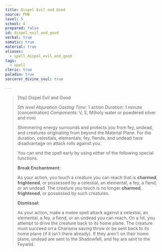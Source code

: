 ```yaml
---
title: Dispel Evil and Good
source: PHB
level: 5
school: A
prepared: false
id: dispel_evil_and_good
verbal: true
somatic: true
material: true
aliases:
  - spell_dispel_evil_and_good
tags:
  - spell
cleric: true
paladin: true
sorcerer_divine_soul: true

---
```

>[!tip] Dispel Evil and Good
>
> *5th level Abjuration*
> *Casting Time:* 1 action
> *Duration:* 1 minute (concentration)
> *Components:* V, S, M(holy water or powdered silver and iron)
>
>Shimmering energy surrounds and protects you from fey, undead, and creatures originating from beyond the Material Plane. For the duration, celestials, elementals, fey, fiends, and undead have disadvantage on attack rolls against you.
>
>You can end the spell early by using either of the following special functions.
>
>**Break Enchantment:**
>
>As your action, you touch a creature you can reach that is **charmed**, **frightened**, or possessed by a celestial, an elemental, a fey, a fiend, or an undead. The creature you touch is no longer **charmed**, **frightened**, or possessed by such creatures.
>
>**Dismissal:**
>
>As your action, make a melee spell attack against a celestial, an elemental, a fey, a fiend, or an undead you can reach. On a hit, you attempt to drive the creature back to its home plane. The creature must succeed on a Charisma saving throw or be sent back to its home plane (if it isn't there already). If they aren't on their home plane, undead are sent to the Shadowfell, and fey are sent to the Feywild.
>

